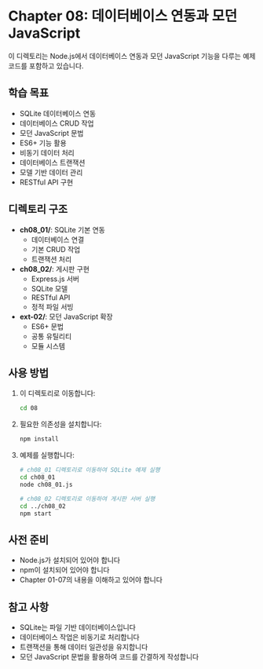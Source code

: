 # Chapter 08: 데이터베이스 연동과 모던 JavaScript

이 디렉토리는 Node.js에서 데이터베이스 연동과 모던 JavaScript 기능을 다루는 예제 코드를 포함하고 있습니다.

## 학습 목표

- SQLite 데이터베이스 연동
- 데이터베이스 CRUD 작업
- 모던 JavaScript 문법
- ES6+ 기능 활용
- 비동기 데이터 처리
- 데이터베이스 트랜잭션
- 모델 기반 데이터 관리
- RESTful API 구현

## 디렉토리 구조

- **ch08_01/**: SQLite 기본 연동
  - 데이터베이스 연결
  - 기본 CRUD 작업
  - 트랜잭션 처리
- **ch08_02/**: 게시판 구현
  - Express.js 서버
  - SQLite 모델
  - RESTful API
  - 정적 파일 서빙
- **ext-02/**: 모던 JavaScript 확장
  - ES6+ 문법
  - 공통 유틸리티
  - 모듈 시스템

## 사용 방법

1. 이 디렉토리로 이동합니다:

   ```bash
   cd 08
   ```

2. 필요한 의존성을 설치합니다:

   ```bash
   npm install
   ```

3. 예제를 실행합니다:

   ```bash
   # ch08_01 디렉토리로 이동하여 SQLite 예제 실행
   cd ch08_01
   node ch08_01.js

   # ch08_02 디렉토리로 이동하여 게시판 서버 실행
   cd ../ch08_02
   npm start
   ```

## 사전 준비

- Node.js가 설치되어 있어야 합니다
- npm이 설치되어 있어야 합니다
- Chapter 01-07의 내용을 이해하고 있어야 합니다

## 참고 사항

- SQLite는 파일 기반 데이터베이스입니다
- 데이터베이스 작업은 비동기로 처리합니다
- 트랜잭션을 통해 데이터 일관성을 유지합니다
- 모던 JavaScript 문법을 활용하여 코드를 간결하게 작성합니다
